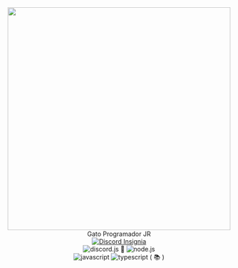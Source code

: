 <div id="header" align="center">
  <img src="https://media.giphy.com/media/sMkZVgXgiFx7O/giphy.gif" width="500"/>
</div>
<div id="Tags" align="center">
 Gato Programador JR
</div>

<div id="Insignias" align="center">
  <a href="https://discord.com/">
  <img src="https://img.shields.io/badge/Discord-Jyn%238785-6F6CFF?logo_color=white&logo=Discord&style=for-the-badge" alt="Discord Insignia"/>
  </a>
</div>

<div id="Area" align="center">
  <img src="https://img.shields.io/badge/Discord.js-6F6CFF?logo=Discord&logoColor=white&style=flat" alt="discord.js"/>
  🔗
  <img src="https://img.shields.io/badge/Node.js-43853D?logo=node.js&logoColor=white&style=flat" alt="node.js"/>
</div>

<div id="Lenguajes" align="center">
  <img src="https://img.shields.io/badge/JavaScript-FDFA05?logo=javascript&logoColor=white&style=flat" alt="javascript"/>
  <img src="https://img.shields.io/badge/TypeScript-2F74C0?logo=typescript&logoColor=white&style=flat" alt="typescript"/> ( 📚 )
</div>
